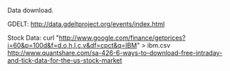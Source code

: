 Data download.  

GDELT: 
http://data.gdeltproject.org/events/index.html

Stock Data:
curl "http://www.google.com/finance/getprices?i=60&p=100d&f=d,o,h,l,c,v&df=cpct&q=IBM" > ibm.csv
http://www.quantshare.com/sa-426-6-ways-to-download-free-intraday-and-tick-data-for-the-us-stock-market
